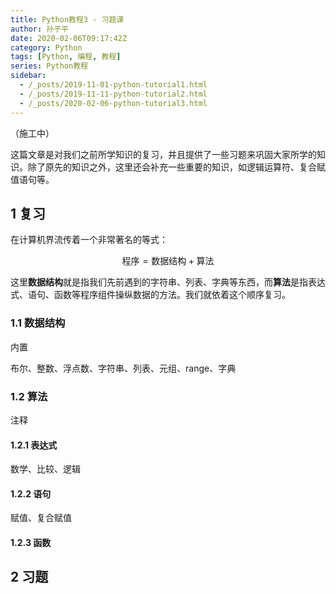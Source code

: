 ```yaml
---
title: Python教程3 - 习题课
author: 孙子平
date: 2020-02-06T09:17:42Z
category: Python
tags: [Python, 编程, 教程]
series: Python教程
sidebar:
  - /_posts/2019-11-01-python-tutorial1.html
  - /_posts/2019-11-11-python-tutorial2.html
  - /_posts/2020-02-06-python-tutorial3.html
---
```


（施工中）

这篇文章是对我们之前所学知识的复习，并且提供了一些习题来巩固大家所学的知识。除了原先的知识之外，这里还会补充一些重要的知识，如逻辑运算符、复合赋值语句等。

<!-- more -->

## 1 复习

在计算机界流传着一个非常著名的等式：

$$\text{程序} = \text{数据结构} + \text{算法}$$

这里**数据结构**就是指我们先前遇到的字符串、列表、字典等东西，而**算法**是指表达式、语句、函数等程序组件操纵数据的方法。我们就依着这个顺序复习。

### 1.1 数据结构

内置

布尔、整数、浮点数、字符串、列表、元组、range、字典

### 1.2 算法

注释

#### 1.2.1 表达式

数学、比较、逻辑

#### 1.2.2 语句

赋值、复合赋值

#### 1.2.3 函数

## 2 习题
